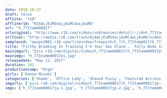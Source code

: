```yaml
---
date: 2018-10-27
draft: false
affsite: "r18"
afflinkr18: "NjA4LjEuMS4xLjAuMC4wLjAuMA"
url: "h_771tamm00017"
urloriginal: "http://www.r18.com/videos/vod/movies/detail/-/id=h_771tamm00017"
urlfinal: "http://media.r18.com/track/NjA4LjEuMS4xLjAuMC4wLjAuMA/videos/vod/movies/detail/-/id=h_771tamm00017"
samplevid: "awspv3001.r18.com/litevideo/freepv/h/h_7/h_771tamm017/h_771tamm017_dmb_w.mp4"
title: "Filthy Breaking In Training I'm Your Sex Slave... Fully Nude In The Office And A Body That Throbs For Spanking And Domination Kanna Misaki"
mainimgurl: "pics.r18.com/digital/video/h_771tamm00017/h_771tamm00017ps.jpg"
mainimgs: "h_771tamm00017ps.jpg"
releasedate: "May 12, 2017"
duration: 142
productioncomp: "Orga"
girls: ['Kanna Misaki']
categories: ['Shame', 'Office Lady', 'Shaved Pussy', 'Featured Actress', 'Training', 'Drama', 'Threesome / Foursome', 'Hi-Def']
imgurls: ['pics.r18.com/digital/video/h_771tamm00017/h_771tamm00017jp-1.jpg', 'pics.r18.com/digital/video/h_771tamm00017/h_771tamm00017jp-2.jpg', 'pics.r18.com/digital/video/h_771tamm00017/h_771tamm00017jp-3.jpg', 'pics.r18.com/digital/video/h_771tamm00017/h_771tamm00017jp-4.jpg', 'pics.r18.com/digital/video/h_771tamm00017/h_771tamm00017jp-5.jpg', 'pics.r18.com/digital/video/h_771tamm00017/h_771tamm00017jp-6.jpg', 'pics.r18.com/digital/video/h_771tamm00017/h_771tamm00017jp-7.jpg', 'pics.r18.com/digital/video/h_771tamm00017/h_771tamm00017jp-8.jpg', 'pics.r18.com/digital/video/h_771tamm00017/h_771tamm00017jp-9.jpg', 'pics.r18.com/digital/video/h_771tamm00017/h_771tamm00017jp-10.jpg', 'pics.r18.com/digital/video/h_771tamm00017/h_771tamm00017jp-11.jpg', 'pics.r18.com/digital/video/h_771tamm00017/h_771tamm00017jp-12.jpg', 'pics.r18.com/digital/video/h_771tamm00017/h_771tamm00017jp-13.jpg', 'pics.r18.com/digital/video/h_771tamm00017/h_771tamm00017jp-14.jpg', 'pics.r18.com/digital/video/h_771tamm00017/h_771tamm00017jp-15.jpg', 'pics.r18.com/digital/video/h_771tamm00017/h_771tamm00017jp-16.jpg', 'pics.r18.com/digital/video/h_771tamm00017/h_771tamm00017jp-17.jpg', 'pics.r18.com/digital/video/h_771tamm00017/h_771tamm00017jp-18.jpg', 'pics.r18.com/digital/video/h_771tamm00017/h_771tamm00017jp-19.jpg', 'pics.r18.com/digital/video/h_771tamm00017/h_771tamm00017jp-20.jpg']
imgs: ['h_771tamm00017jp-1.jpg', 'h_771tamm00017jp-2.jpg', 'h_771tamm00017jp-3.jpg', 'h_771tamm00017jp-4.jpg', 'h_771tamm00017jp-5.jpg', 'h_771tamm00017jp-6.jpg', 'h_771tamm00017jp-7.jpg', 'h_771tamm00017jp-8.jpg', 'h_771tamm00017jp-9.jpg', 'h_771tamm00017jp-10.jpg', 'h_771tamm00017jp-11.jpg', 'h_771tamm00017jp-12.jpg', 'h_771tamm00017jp-13.jpg', 'h_771tamm00017jp-14.jpg', 'h_771tamm00017jp-15.jpg', 'h_771tamm00017jp-16.jpg', 'h_771tamm00017jp-17.jpg', 'h_771tamm00017jp-18.jpg', 'h_771tamm00017jp-19.jpg', 'h_771tamm00017jp-20.jpg']
---
```

